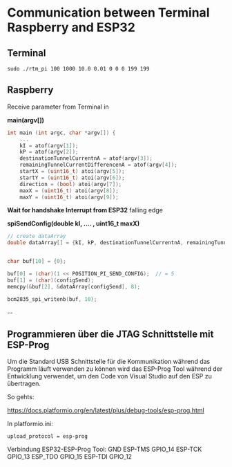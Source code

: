 # Communication between Terminal Raspberry and ESP32

## Terminal

``sudo ./rtm_pi 100 1000 10.0 0.01 0 0 0 199 199``

## Raspberry

Receive parameter from Terminal in

**main(argv[])**

```c
int main (int argc, char *argv[]) {
    ...
    kI = atof(argv[1]);                                
    kP = atof(argv[2]);
    destinationTunnelCurrentnA = atof(argv[3]); 
    remainingTunnelCurrentDifferencenA = atof(argv[4]); 
    startX = (uint16_t) atoi(argv[5]);
    startY = (uint16_t) atoi(argv[6]);
    direction = (bool) atoi(argv[7]);
    maxX = (uint16_t) atoi(argv[8]);
    maxY = (uint16_t) atoi(argv[9]);
```

**Wait for handshake Interrupt from ESP32** falling edge

**spiSendConfig(double kI, .... , uint16_t maxX)**

```c
// create dataArray
double dataArray[] = {kI, kP, destinationTunnelCurrentnA, remainingTunnelCurrentDifferencenA, (double) startX, (double) startY, (double) direction, (double) maxX, (double) maxY};


char buf[10] = {0};

buf[0] = (char)(1 << POSITION_PI_SEND_CONFIG);  // = 5
buf[1] = (char)(configSend);
memcpy(&buf[2], &dataArray[configSend], 8);

bcm2835_spi_writenb(buf, 10);
```

--

## Programmieren über die JTAG Schnittstelle mit ESP-Prog

Um die Standard USB Schnittstelle für die Kommunikation während das Programm läuft verwenden zu können wird das ESP-Prog Tool während der Entwicklung verwendet, um den Code von Visual Studio auf den ESP zu übertragen.

So gehts:

<https://docs.platformio.org/en/latest/plus/debug-tools/esp-prog.html>

In platformio.ini:

``upload_protocol = esp-prog``

Verbindung ESP32-ESP-Prog Tool:
GND
ESP-TMS GPIO_14
ESP-TCK GPIO_13
ESP_TDO GPIO_15
ESP-TDI GPIO_12
